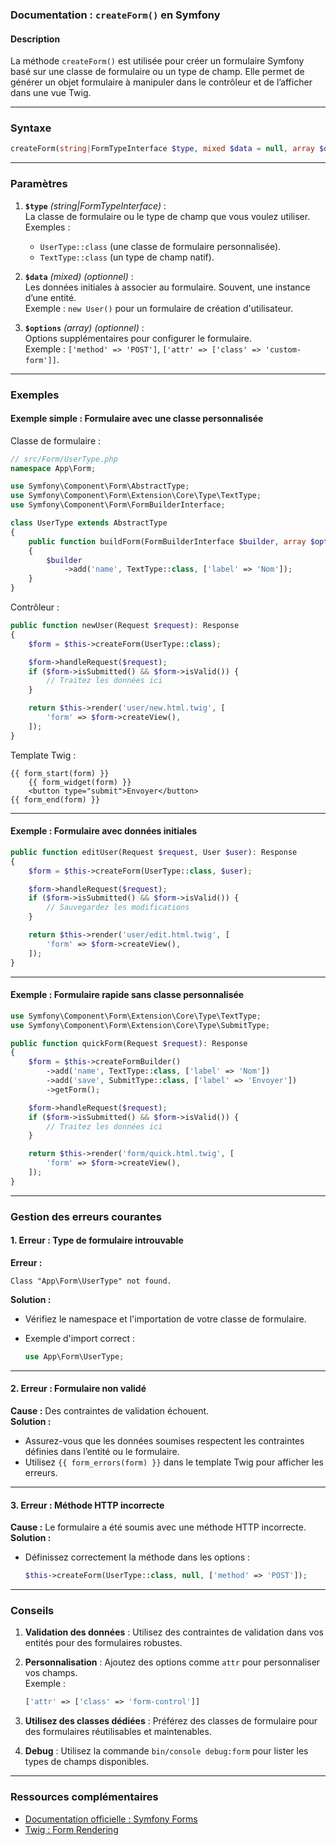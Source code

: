 ### Documentation : `createForm()` en Symfony

#### Description

La méthode `createForm()` est utilisée pour créer un formulaire Symfony basé sur une classe de formulaire ou un type de champ. Elle permet de générer un objet formulaire à manipuler dans le contrôleur et de l’afficher dans une vue Twig.

---

### Syntaxe

```php
createForm(string|FormTypeInterface $type, mixed $data = null, array $options = []): FormInterface
```

---

### Paramètres

1. **`$type`** _(string|FormTypeInterface)_ :  
    La classe de formulaire ou le type de champ que vous voulez utiliser.  
    Exemples :
    
    - `UserType::class` (une classe de formulaire personnalisée).
    - `TextType::class` (un type de champ natif).
2. **`$data`** _(mixed)_ _(optionnel)_ :  
    Les données initiales à associer au formulaire. Souvent, une instance d’une entité.  
    Exemple : `new User()` pour un formulaire de création d'utilisateur.
    
3. **`$options`** _(array)_ _(optionnel)_ :  
    Options supplémentaires pour configurer le formulaire.  
    Exemple : `['method' => 'POST']`, `['attr' => ['class' => 'custom-form']]`.
    

---

### Exemples

#### Exemple simple : Formulaire avec une classe personnalisée

Classe de formulaire :

```php
// src/Form/UserType.php
namespace App\Form;

use Symfony\Component\Form\AbstractType;
use Symfony\Component\Form\Extension\Core\Type\TextType;
use Symfony\Component\Form\FormBuilderInterface;

class UserType extends AbstractType
{
    public function buildForm(FormBuilderInterface $builder, array $options)
    {
        $builder
            ->add('name', TextType::class, ['label' => 'Nom']);
    }
}
```

Contrôleur :

```php
public function newUser(Request $request): Response
{
    $form = $this->createForm(UserType::class);

    $form->handleRequest($request);
    if ($form->isSubmitted() && $form->isValid()) {
        // Traitez les données ici
    }

    return $this->render('user/new.html.twig', [
        'form' => $form->createView(),
    ]);
}
```

Template Twig :

```twig
{{ form_start(form) }}
    {{ form_widget(form) }}
    <button type="submit">Envoyer</button>
{{ form_end(form) }}
```

---

#### Exemple : Formulaire avec données initiales

```php
public function editUser(Request $request, User $user): Response
{
    $form = $this->createForm(UserType::class, $user);

    $form->handleRequest($request);
    if ($form->isSubmitted() && $form->isValid()) {
        // Sauvegardez les modifications
    }

    return $this->render('user/edit.html.twig', [
        'form' => $form->createView(),
    ]);
}
```

---

#### Exemple : Formulaire rapide sans classe personnalisée

```php
use Symfony\Component\Form\Extension\Core\Type\TextType;
use Symfony\Component\Form\Extension\Core\Type\SubmitType;

public function quickForm(Request $request): Response
{
    $form = $this->createFormBuilder()
        ->add('name', TextType::class, ['label' => 'Nom'])
        ->add('save', SubmitType::class, ['label' => 'Envoyer'])
        ->getForm();

    $form->handleRequest($request);
    if ($form->isSubmitted() && $form->isValid()) {
        // Traitez les données ici
    }

    return $this->render('form/quick.html.twig', [
        'form' => $form->createView(),
    ]);
}
```

---

### Gestion des erreurs courantes

#### 1. **Erreur : Type de formulaire introuvable**

**Erreur :**

```
Class "App\Form\UserType" not found.
```

**Solution :**

- Vérifiez le namespace et l'importation de votre classe de formulaire.
- Exemple d'import correct :
    
    ```php
    use App\Form\UserType;
    ```
    

---

#### 2. **Erreur : Formulaire non validé**

**Cause :** Des contraintes de validation échouent.  
**Solution :**

- Assurez-vous que les données soumises respectent les contraintes définies dans l’entité ou le formulaire.
- Utilisez `{{ form_errors(form) }}` dans le template Twig pour afficher les erreurs.

---

#### 3. **Erreur : Méthode HTTP incorrecte**

**Cause :** Le formulaire a été soumis avec une méthode HTTP incorrecte.  
**Solution :**

- Définissez correctement la méthode dans les options :
    
    ```php
    $this->createForm(UserType::class, null, ['method' => 'POST']);
    ```
    

---

### Conseils

1. **Validation des données** : Utilisez des contraintes de validation dans vos entités pour des formulaires robustes.
2. **Personnalisation** : Ajoutez des options comme `attr` pour personnaliser vos champs.  
    Exemple :
    
    ```php
    ['attr' => ['class' => 'form-control']]
    ```
    
3. **Utilisez des classes dédiées** : Préférez des classes de formulaire pour des formulaires réutilisables et maintenables.
4. **Debug** : Utilisez la commande `bin/console debug:form` pour lister les types de champs disponibles.

---

### Ressources complémentaires

- [Documentation officielle : Symfony Forms](https://symfony.com/doc/current/forms.html)
- [Twig : Form Rendering](https://symfony.com/doc/current/forms.html#rendering-a-form-in-a-template)